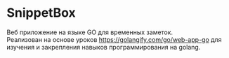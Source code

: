 # SnippetBox

Веб приложение на языке GO для временных заметок.  
Реализован на основе уроков https://golangify.com/go/web-app-go для изучения и закрепления навыков программирования на golang.